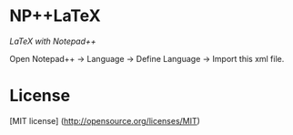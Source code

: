 NP++LaTeX
=======
*LaTeX with Notepad++* 

Open Notepad++ -> Language -> Define Language -> Import this xml file. 


License
======
[MIT license] (http://opensource.org/licenses/MIT)


